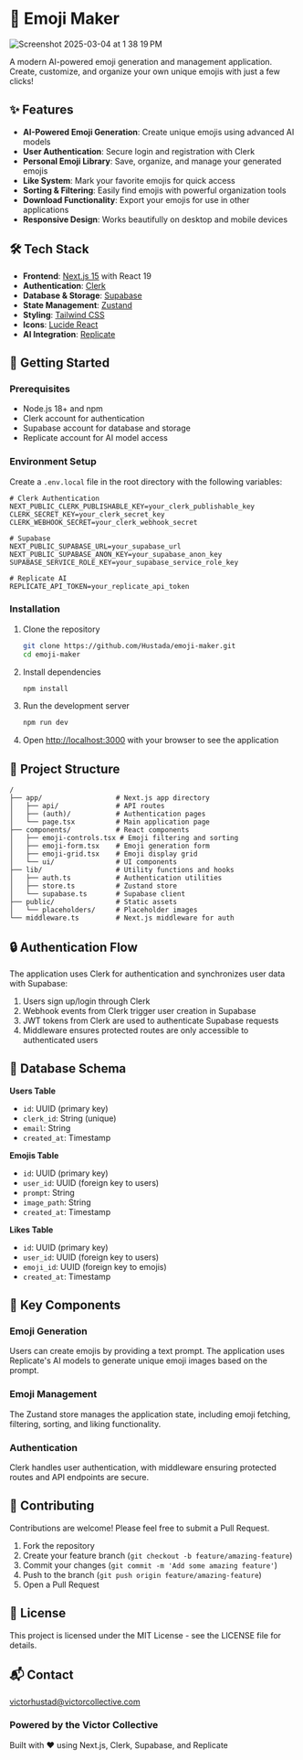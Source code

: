 # 🎨 Emoji Maker
![Screenshot 2025-03-04 at 1 38 19 PM](https://github.com/user-attachments/assets/51199bdc-bc6d-409c-b7c3-04b252b736fa)


A modern AI-powered emoji generation and management application. Create, customize, and organize your own unique emojis with just a few clicks!

## ✨ Features

- **AI-Powered Emoji Generation**: Create unique emojis using advanced AI models
- **User Authentication**: Secure login and registration with Clerk
- **Personal Emoji Library**: Save, organize, and manage your generated emojis
- **Like System**: Mark your favorite emojis for quick access
- **Sorting & Filtering**: Easily find emojis with powerful organization tools
- **Download Functionality**: Export your emojis for use in other applications
- **Responsive Design**: Works beautifully on desktop and mobile devices

## 🛠️ Tech Stack

- **Frontend**: [Next.js 15](https://nextjs.org/) with React 19
- **Authentication**: [Clerk](https://clerk.dev/)
- **Database & Storage**: [Supabase](https://supabase.io/)
- **State Management**: [Zustand](https://github.com/pmndrs/zustand)
- **Styling**: [Tailwind CSS](https://tailwindcss.com/)
- **Icons**: [Lucide React](https://lucide.dev/)
- **AI Integration**: [Replicate](https://replicate.com/)

## 🚀 Getting Started

### Prerequisites

- Node.js 18+ and npm
- Clerk account for authentication
- Supabase account for database and storage
- Replicate account for AI model access

### Environment Setup

Create a `.env.local` file in the root directory with the following variables:

```env
# Clerk Authentication
NEXT_PUBLIC_CLERK_PUBLISHABLE_KEY=your_clerk_publishable_key
CLERK_SECRET_KEY=your_clerk_secret_key
CLERK_WEBHOOK_SECRET=your_clerk_webhook_secret

# Supabase
NEXT_PUBLIC_SUPABASE_URL=your_supabase_url
NEXT_PUBLIC_SUPABASE_ANON_KEY=your_supabase_anon_key
SUPABASE_SERVICE_ROLE_KEY=your_supabase_service_role_key

# Replicate AI
REPLICATE_API_TOKEN=your_replicate_api_token
```

### Installation

1. Clone the repository
   ```bash
   git clone https://github.com/Hustada/emoji-maker.git
   cd emoji-maker
   ```

2. Install dependencies
   ```bash
   npm install
   ```

3. Run the development server
   ```bash
   npm run dev
   ```

4. Open [http://localhost:3000](http://localhost:3000) with your browser to see the application

## 📁 Project Structure

```
/
├── app/                  # Next.js app directory
│   ├── api/              # API routes
│   ├── (auth)/           # Authentication pages
│   └── page.tsx          # Main application page
├── components/           # React components
│   ├── emoji-controls.tsx # Emoji filtering and sorting
│   ├── emoji-form.tsx    # Emoji generation form
│   ├── emoji-grid.tsx    # Emoji display grid
│   └── ui/               # UI components
├── lib/                  # Utility functions and hooks
│   ├── auth.ts           # Authentication utilities
│   ├── store.ts          # Zustand store
│   └── supabase.ts       # Supabase client
├── public/               # Static assets
│   └── placeholders/     # Placeholder images
└── middleware.ts         # Next.js middleware for auth
```

## 🔒 Authentication Flow

The application uses Clerk for authentication and synchronizes user data with Supabase:

1. Users sign up/login through Clerk
2. Webhook events from Clerk trigger user creation in Supabase
3. JWT tokens from Clerk are used to authenticate Supabase requests
4. Middleware ensures protected routes are only accessible to authenticated users

## 💾 Database Schema

**Users Table**
- `id`: UUID (primary key)
- `clerk_id`: String (unique)
- `email`: String
- `created_at`: Timestamp

**Emojis Table**
- `id`: UUID (primary key)
- `user_id`: UUID (foreign key to users)
- `prompt`: String
- `image_path`: String
- `created_at`: Timestamp

**Likes Table**
- `id`: UUID (primary key)
- `user_id`: UUID (foreign key to users)
- `emoji_id`: UUID (foreign key to emojis)
- `created_at`: Timestamp

## 🧩 Key Components

### Emoji Generation
Users can create emojis by providing a text prompt. The application uses Replicate's AI models to generate unique emoji images based on the prompt.

### Emoji Management
The Zustand store manages the application state, including emoji fetching, filtering, sorting, and liking functionality.

### Authentication
Clerk handles user authentication, with middleware ensuring protected routes and API endpoints are secure.

## 🤝 Contributing

Contributions are welcome! Please feel free to submit a Pull Request.

1. Fork the repository
2. Create your feature branch (`git checkout -b feature/amazing-feature`)
3. Commit your changes (`git commit -m 'Add some amazing feature'`)
4. Push to the branch (`git push origin feature/amazing-feature`)
5. Open a Pull Request

## 📄 License

This project is licensed under the MIT License - see the LICENSE file for details.

## 📬 Contact
 victorhustad@victorcollective.com

### Powered by the Victor Collective

Built with ❤️ using Next.js, Clerk, Supabase, and Replicate
